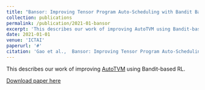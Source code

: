 ```yaml
---
title: "Bansor: Improving Tensor Program Auto-Scheduling with Bandit Based Reinforcement Learning"
collection: publications
permalink: /publication/2021-01-bansor
excerpt: 'This describes our work of improving AutoTVM using Bandit-based RL.'
date: 2021-01-01
venue: 'ICTAI'
paperurl: '#'
citation: 'Gao et al.,  Bansor: Improving Tensor Program Auto-Scheduling with Bandit Based Reinforcement Learning'
---
```


This describes our work of improving [AutoTVM](https://tvm.apache.org/) using Bandit-based RL.

[Download paper here](#)
